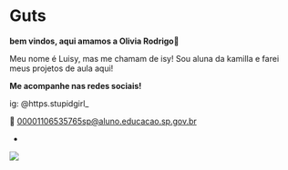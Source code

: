 # Guts
**bem vindos, aqui amamos a Olivia Rodrigo💜**

Meu nome é Luisy, mas me chamam de isy!
Sou aluna da kamilla e farei meus projetos de aula aqui!

**Me acompanhe nas redes sociais!**

ig: @https.stupidgirl_

💌 00001106535765sp@aluno.educacao.sp.gov.br

-
![](https://encrypted-tbn0.gstatic.com/images?q=tbn:ANd9GcRFXHTgIYKH1fxhMxmUunL2T6Ysr3jiKwV67w&s)
